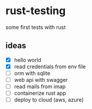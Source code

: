 # rust-testing

some first tests with rust

## ideas

- [x] hello world
- [x] read credentials from env file
- [ ] orm with sqlite
- [ ] web api with swagger
- [ ] read mails from imap
- [ ] containerize rust app
- [ ] deploy to cloud (aws, azure)
